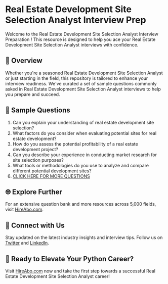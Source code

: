 # Real Estate Development Site Selection Analyst Interview Prep

Welcome to the Real Estate Development Site Selection Analyst Interview Preparation ! This resource is designed to help you ace your Real Estate Development Site Selection Analyst interviews with confidence.

## 🚀 Overview

Whether you're a seasoned Real Estate Development Site Selection Analyst or just starting in the field, this repository is tailored to enhance your interview readiness. We've curated a set of sample questions commonly asked in Real Estate Development Site Selection Analyst interviews to help you prepare and succeed.

## 📝 Sample Questions

1. Can you explain your understanding of real estate development site selection?
2. What factors do you consider when evaluating potential sites for real estate development?
3. How do you assess the potential profitability of a real estate development project?
4. Can you describe your experience in conducting market research for site selection purposes?
5. What tools or methodologies do you use to analyze and compare different potential development sites?
6. [CLICK HERE FOR MORE QUESTIONS](https://hireabo.com/job/21_3_32/Real%20Estate%20Development%20Site%20Selection%20Analyst)

## 🌐 Explore Further

For an extensive question bank and more resources across 5,000 fields, visit [HireAbo.com](https://www.hireabo.com).

## 📱 Connect with Us

Stay updated on the latest industry insights and interview tips. Follow us on [Twitter](https://twitter.com/hireabo) and [LinkedIn](https://www.linkedin.com/in/hire-abo-3609972a8/).

## 🚀 Ready to Elevate Your Python Career?

Visit [HireAbo.com](https://www.hireabo.com) now and take the first step towards a successful Real Estate Development Site Selection Analyst career!